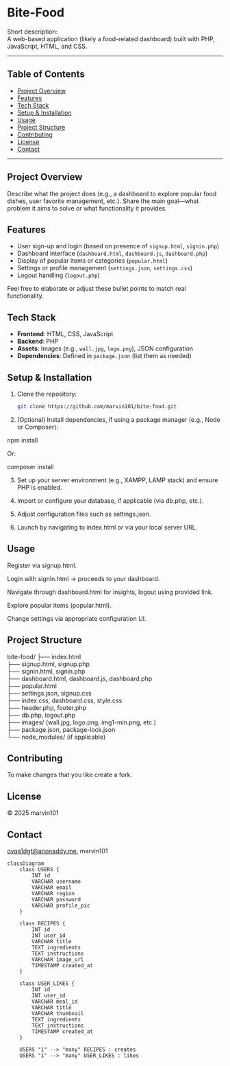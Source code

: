 # Bite-Food

Short description:  
A web-based application (likely a food-related dashboard) built with PHP, JavaScript, HTML, and CSS.

---

##  Table of Contents
- [Project Overview](#project-overview)  
- [Features](#features)  
- [Tech Stack](#tech-stack)  
- [Setup & Installation](#setup--installation)  
- [Usage](#usage)  
- [Project Structure](#project-structure)  
- [Contributing](#contributing)  
- [License](#license)  
- [Contact](#contact)

---

## Project Overview  
Describe what the project does (e.g., a dashboard to explore popular food dishes, user favorite management, etc.). Share the main goal—what problem it aims to solve or what functionality it provides.

## Features  
- User sign-up and login (based on presence of `signup.html`, `signin.php`)  
- Dashboard interface (`dashboard.html`, `dashboard.js`, `dashboard.php`)  
- Display of popular items or categories (`popular.html`)  
- Settings or profile management (`settings.json`, `settings.css`)  
- Logout handling (`logout.php`)  

Feel free to elaborate or adjust these bullet points to match real functionality.

## Tech Stack  
- **Frontend**: HTML, CSS, JavaScript  
- **Backend**: PHP  
- **Assets**: Images (e.g., `wall.jpg`, `logo.png`), JSON configuration  
- **Dependencies**: Defined in `package.json` (list them as needed)

## Setup & Installation  
1. Clone the repository:  
   ```bash
   git clone https://github.com/marvin101/bite-food.git

2. (Optional) Install dependencies, if using a package manager (e.g., Node or Composer):

npm install

Or:

composer install


3. Set up your server environment (e.g., XAMPP, LAMP stack) and ensure PHP is enabled.


4. Import or configure your database, if applicable (via db.php, etc.).


5. Adjust configuration files such as settings.json.


6. Launch by navigating to index.html or via your local server URL.



## Usage

Register via signup.html.

Login with signin.html → proceeds to your dashboard.

Navigate through dashboard.html for insights, logout using provided link.

Explore popular items (popular.html).

Change settings via appropriate configuration UI.


## Project Structure

bite-food/
├── index.html  
├── signup.html, signup.php  
├── signin.html, signin.php  
├── dashboard.html, dashboard.js, dashboard.php  
├── popular.html  
├── settings.json, signup.css  
├── index.css, dashboard.css, style.css  
├── header.php, footer.php  
├── db.php, logout.php  
├── images/ (wall.jpg, logo.png, img1-min.png, etc.)  
├── package.json, package-lock.json  
└── node_modules/ (if applicable)


## Contributing

To make changes that you like create a fork.

## License

© 2025 marvin101

## Contact

ovqa1dgt@anonaddy.me, marvin101

```mermaid
classDiagram
    class USERS {
        INT id
        VARCHAR username
        VARCHAR email
        VARCHAR region
        VARCHAR password
        VARCHAR profile_pic
    }

    class RECIPES {
        INT id
        INT user_id
        VARCHAR title
        TEXT ingredients
        TEXT instructions
        VARCHAR image_url
        TIMESTAMP created_at
    }

    class USER_LIKES {
        INT id
        INT user_id
        VARCHAR meal_id
        VARCHAR title
        VARCHAR thumbnail
        TEXT ingredients
        TEXT instructions
        TIMESTAMP created_at
    }

    USERS "1" --> "many" RECIPES : creates
    USERS "1" --> "many" USER_LIKES : likes
